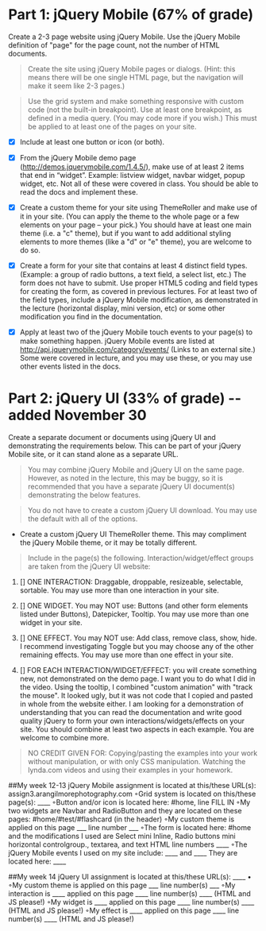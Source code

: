# Part 1: jQuery Mobile (67% of grade)

Create a 2-3 page website using jQuery Mobile. Use the jQuery Mobile definition of "page" for the page count, not the number of HTML documents.

>Create the site using jQuery Mobile pages or dialogs.  (Hint: this means there will be one single HTML page, but the navigation will make it seem like 2-3 pages.)

> Use the grid system and make something responsive with custom code (not the built-in breakpoint). Use at least one breakpoint, as defined in a media query. (You may code more if you wish.) This must be applied to at least one of the pages on your site.

* [X] Include at least one button or icon (or both).

* [X] From the jQuery Mobile demo page (http://demos.jquerymobile.com/1.4.5/), make use of at least 2 items that end in “widget”. Example: listview widget, navbar widget, popup widget, etc. Not all of these were covered in class. You should be able to read the docs and implement these.

* [X] Create a custom theme for your site using ThemeRoller and make use of it in your site. (You can apply the theme to the whole page or a few elements on your page – your pick.) You should have at least one main theme (i.e. a "c" theme), but if you want to add additional styling elements to more themes (like a "d" or "e" theme), you are welcome to do so.

* [X] Create a form for your site that contains at least 4 distinct field types. (Example: a group of radio buttons, a text field, a select list, etc.) The form does not have to submit. Use proper HTML5 coding and field types for creating the form, as covered in previous lectures. For at least two of the field types, include a jQuery Mobile modification, as demonstrated in the lecture (horizontal display, mini version, etc) or some other modification you find in the documentation.

* [X] Apply at least two of the jQuery Mobile touch events to your page(s) to make something happen. jQuery Mobile events are listed at http://api.jquerymobile.com/category/events/ (Links to an external site.) Some were covered in lecture, and you may use these, or you may use other events listed in the docs.

# Part 2: jQuery UI (33% of grade) -- added November 30

Create a separate document or documents using jQuery UI and demonstrating the requirements below. This can be part of your jQuery Mobile site, or it can stand alone as a separate URL.

> You may combine jQuery Mobile and jQuery UI on the same page. However, as noted in the lecture, this may be buggy, so it is recommended that you have a separate jQuery UI document(s) demonstrating the below features.

> You do not have to create a custom jQuery UI download. You may use the default with all of the options.

* Create a custom jQuery UI ThemeRoller theme. This may compliment the jQuery Mobile theme, or it may be totally different.

> Include in the page(s) the following. Interaction/widget/effect groups are taken from the jQuery UI website:

1. [] ONE INTERACTION: Draggable, droppable, resizeable, selectable, sortable. You may use more than one interaction in your site.

2. [] ONE WIDGET. You may NOT use: Buttons (and other form elements listed under Buttons), Datepicker, Tooltip. You may use more than one widget in your site. 

3. [] ONE EFFECT. You may NOT use: Add class, remove class, show, hide. I recommend investigating Toggle but you may choose any of the other remaining effects. You may use more than one effect in your site. 

4. [] FOR EACH INTERACTION/WIDGET/EFFECT: you will create something new, not demonstrated on the demo page. I want you to do what I did in the video. Using the tooltip, I combined "custom animation" with "track the mouse". It looked ugly, but it was not code that I copied and pasted in whole from the website either. I am looking for a demonstration of understanding that you can read the documentation and write good quality jQuery to form your own interactions/widgets/effects on your site. You should combine at least two aspects in each example. You are welcome to combine more.

> NO CREDIT GIVEN FOR: Copying/pasting the examples into your work without manipulation, or with only CSS manipulation. Watching the lynda.com videos and using their examples in your homework.

##My week 12-13 jQuery Mobile assignment is located at this/these URL(s): assign3.arangilmorephotography.com
◦Grid system is located on this/these page(s): ____
◦Button and/or icon is located here: #home, line FILL IN
◦My two widgets are Navbar and RadioButton and they are located on these pages: #home/#test/#flashcard (in the header)
◦My custom theme is applied on this page ___ line number ___ 
◦The form is located here: #home and the modifications I used are Select mini Inline,  Radio buttons mini horizontal controlgroup., textarea, and text HTML line numbers ____
◦The jQuery Mobile events I used on my site include: ____ and ____ They are located here: ____

##My week 14 jQuery UI assignment is located at this/these URL(s): ____
• ◦My custom theme is applied on this page ___ line number(s) ___ 
◦My interaction is ____ applied on this page ____ line number(s) ____ (HTML and JS please!)
◦My widget is ____ applied on this page ____ line number(s) ____ (HTML and JS please!) 
◦My effect is ____ applied on this page ____ line number(s) ____ (HTML and JS please!)


